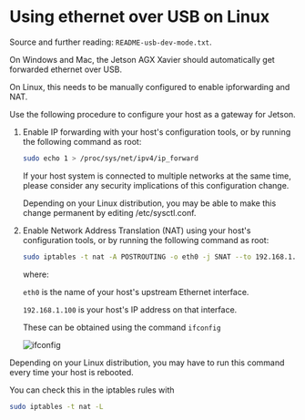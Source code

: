 # Using ethernet over USB on Linux
Source and further reading: `README-usb-dev-mode.txt`.

On Windows and Mac, the Jetson AGX Xavier should automatically get forwarded ethernet over USB.

On Linux, this needs to be manually configured to enable ipforwarding and NAT.

Use the following procedure to configure your host as a gateway for Jetson.

1. Enable IP forwarding with your host's configuration tools, or by running
   the following command as root:

   ```bash
   sudo echo 1 > /proc/sys/net/ipv4/ip_forward
   ```

   If your host system is connected to multiple networks at the same time,
   please consider any security implications of this configuration change.

   Depending on your Linux distribution, you may be able to make this change
   permanent by editing /etc/sysctl.conf.

2. Enable Network Address Translation (NAT) using your host's configuration
   tools, or by running the following command as root:

   ```bash
   sudo iptables -t nat -A POSTROUTING -o eth0 -j SNAT --to 192.168.1.100
   ```
   
   where:
   
    `eth0` is the name of your host's upstream Ethernet interface.
    
    `192.168.1.100` is your host's IP address on that interface.
    
   These can be obtained using the command `ifconfig`
   
   ![ifconfig](https://git.its.aau.dk/WW82ZE/docs_xavier/raw/branch/master/img/ifconfig.png)

Depending on your Linux distribution, you may have to run this command every
time your host is rebooted.

You can check this in the iptables rules with
```bash
sudo iptables -t nat -L
```